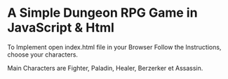# A Simple Dungeon RPG Game in JavaScript & Html
To Implement open index.html file in your Browser
Follow the Instructions, choose your characters.

Main Characters are Fighter, Paladin, Healer, Berzerker et Assassin. 
